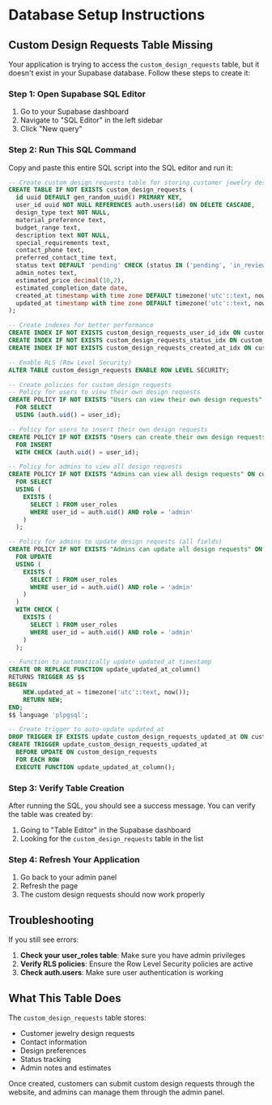 # Database Setup Instructions

## Custom Design Requests Table Missing

Your application is trying to access the `custom_design_requests` table, but it doesn't exist in your Supabase database. Follow these steps to create it:

### Step 1: Open Supabase SQL Editor

1. Go to your Supabase dashboard
2. Navigate to "SQL Editor" in the left sidebar
3. Click "New query"

### Step 2: Run This SQL Command

Copy and paste this entire SQL script into the SQL editor and run it:

```sql
-- Create custom_design_requests table for storing customer jewelry design requests
CREATE TABLE IF NOT EXISTS custom_design_requests (
  id uuid DEFAULT gen_random_uuid() PRIMARY KEY,
  user_id uuid NOT NULL REFERENCES auth.users(id) ON DELETE CASCADE,
  design_type text NOT NULL,
  material_preference text,
  budget_range text,
  description text NOT NULL,
  special_requirements text,
  contact_phone text,
  preferred_contact_time text,
  status text DEFAULT 'pending' CHECK (status IN ('pending', 'in_review', 'approved', 'in_progress', 'completed', 'cancelled')),
  admin_notes text,
  estimated_price decimal(10,2),
  estimated_completion_date date,
  created_at timestamp with time zone DEFAULT timezone('utc'::text, now()) NOT NULL,
  updated_at timestamp with time zone DEFAULT timezone('utc'::text, now()) NOT NULL
);

-- Create indexes for better performance
CREATE INDEX IF NOT EXISTS custom_design_requests_user_id_idx ON custom_design_requests(user_id);
CREATE INDEX IF NOT EXISTS custom_design_requests_status_idx ON custom_design_requests(status);
CREATE INDEX IF NOT EXISTS custom_design_requests_created_at_idx ON custom_design_requests(created_at);

-- Enable RLS (Row Level Security)
ALTER TABLE custom_design_requests ENABLE ROW LEVEL SECURITY;

-- Create policies for custom_design_requests
-- Policy for users to view their own design requests
CREATE POLICY IF NOT EXISTS "Users can view their own design requests" ON custom_design_requests
  FOR SELECT 
  USING (auth.uid() = user_id);

-- Policy for users to insert their own design requests
CREATE POLICY IF NOT EXISTS "Users can create their own design requests" ON custom_design_requests
  FOR INSERT 
  WITH CHECK (auth.uid() = user_id);

-- Policy for admins to view all design requests
CREATE POLICY IF NOT EXISTS "Admins can view all design requests" ON custom_design_requests
  FOR SELECT 
  USING (
    EXISTS (
      SELECT 1 FROM user_roles 
      WHERE user_id = auth.uid() AND role = 'admin'
    )
  );

-- Policy for admins to update design requests (all fields)
CREATE POLICY IF NOT EXISTS "Admins can update all design requests" ON custom_design_requests
  FOR UPDATE 
  USING (
    EXISTS (
      SELECT 1 FROM user_roles 
      WHERE user_id = auth.uid() AND role = 'admin'
    )
  )
  WITH CHECK (
    EXISTS (
      SELECT 1 FROM user_roles 
      WHERE user_id = auth.uid() AND role = 'admin'
    )
  );

-- Function to automatically update updated_at timestamp
CREATE OR REPLACE FUNCTION update_updated_at_column()
RETURNS TRIGGER AS $$
BEGIN
    NEW.updated_at = timezone('utc'::text, now());
    RETURN NEW;
END;
$$ language 'plpgsql';

-- Create trigger to auto-update updated_at
DROP TRIGGER IF EXISTS update_custom_design_requests_updated_at ON custom_design_requests;
CREATE TRIGGER update_custom_design_requests_updated_at 
  BEFORE UPDATE ON custom_design_requests 
  FOR EACH ROW 
  EXECUTE FUNCTION update_updated_at_column();
```

### Step 3: Verify Table Creation

After running the SQL, you should see a success message. You can verify the table was created by:

1. Going to "Table Editor" in the Supabase dashboard
2. Looking for the `custom_design_requests` table in the list

### Step 4: Refresh Your Application

1. Go back to your admin panel
2. Refresh the page
3. The custom design requests should now work properly

## Troubleshooting

If you still see errors:

1. **Check your user_roles table**: Make sure you have admin privileges
2. **Verify RLS policies**: Ensure the Row Level Security policies are active
3. **Check auth.users**: Make sure user authentication is working

## What This Table Does

The `custom_design_requests` table stores:
- Customer jewelry design requests
- Contact information
- Design preferences
- Status tracking
- Admin notes and estimates

Once created, customers can submit custom design requests through the website, and admins can manage them through the admin panel.